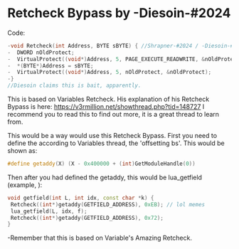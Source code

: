 # Retcheck Bypass by -Diesoin-#2024
  Code:
  ```cpp
 -void Retcheck(int Address, BYTE sBYTE) { //Shrapner-#2024 / -Diesoin-#2024 Retcheck
 -	DWORD nOldProtect;
 -	VirtualProtect((void*)Address, 5, PAGE_EXECUTE_READWRITE, &nOldProtect);
 -	*(BYTE*)Address = sBYTE;
 -	VirtualProtect((void*)Address, 5, nOldProtect, &nOldProtect);
 -}
 //Diesoin claims this is bait, apparently.  
  ```
   This is based on Variables Retcheck. His explanation of his Retcheck Bypass is here: https://v3rmillion.net/showthread.php?tid=148727 I recommend you to read this to find out more, it is a great thread to learn from.
 
   This would be a way would use this Retcheck Bypass. First you need to define the according to Variables thread, the 'offsetting bs'. This would be shown as:
   
  ```cpp
 #define getaddy(X) (X - 0x400000 + (int)GetModuleHandle(0))
 ```
 
 Then after you had defined the getaddy, this would be lua_getfield (example, ):
 ```cpp
 void getfield(int L, int idx, const char *k) {
  Retcheck((int*)getaddy(GETFIELD_ADDRESS), 0xEB); // lol memes
  lua_getfield(L, idx, f);
  Retcheck((int*)getaddy(GETFIELD_ADDRESS), 0x72); 
 }
 ```
 
 
 
 -Remember that this is based on Variable's Amazing Retcheck.
